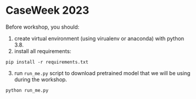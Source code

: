 # CaseWeek 2023

Before workshop, you should:
1. create virtual environment (using virualenv or anaconda) with python 3.8.
2. install all requirements:
```shell
pip install -r requirements.txt
```
3. run `run_me.py` script to download pretrained model that we will be using during the workshop.
```shell
python run_me.py
```
